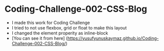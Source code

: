 # Coding-Challenge-002-CSS-Blog
- I made this work for Coding Challenge
- I tried to not use flexbox, grid or float to make this layout 
- I changed the element properity as inline-block
- [You can see it from here] (https://yusufyunuskaymaz.github.io/Coding-Challenge-002-CSS-Blog/) 
